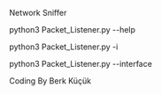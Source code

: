 Network Sniffer

python3 Packet_Listener.py --help

python3 Packet_Listener.py -i <interface>

python3 Packet_Listener.py --interface <interface>

  Coding By Berk Küçük
